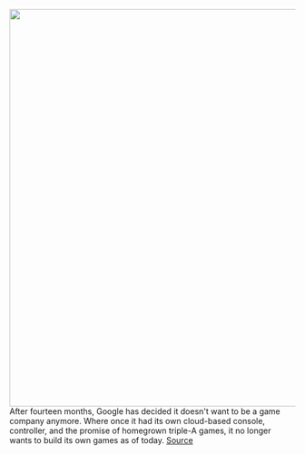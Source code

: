 <img src='https://cdn.vox-cdn.com/thumbor/C4OOFk4cuvt2fB3vvJ-Sgrkt3Gk=/0x0:2040x1360/1200x800/filters:focal(857x517:1183x843)/cdn.vox-cdn.com/uploads/chorus_image/image/68754617/akrales_191113_3779_0317.0.jpg' width='700px' /><br/>
After fourteen months, Google has decided it doesn't want to be a game company anymore. Where once it had its own cloud-based console, controller, and the promise of homegrown triple-A games, it no longer wants to build its own games as of today.
<a href='https://www.theverge.com/22260994/google-stadia-platform-white-label-option'> Source <a/>